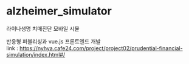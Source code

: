 # alzheimer_simulator
라이나생명 치매진단 모바일 시뮬


반응형 퍼블리싱과 vue.js 프론트엔드 개발</br>
link : https://nyhya.cafe24.com/project/project02/prudential-financial-simulation/index.html#/
